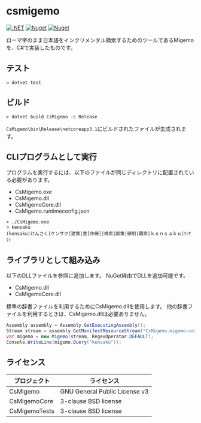 # csmigemo

[![.NET](https://github.com/oguna/csmigemo/actions/workflows/dotnet.yml/badge.svg)](https://github.com/oguna/csmigemo/actions/workflows/dotnet.yml)
[![Nuget](https://img.shields.io/nuget/dt/CsMigemo?label=CsMigemo&logo=nuget&color=blue)](https://www.nuget.org/packages/CsMigemo/0.0.1)
[![Nuget](https://img.shields.io/nuget/dt/CsMigemoCore?label=CsMigemoCore&logo=nuget&color=blue)](https://www.nuget.org/packages/CsMigemoCore/0.0.1)

ローマ字のまま日本語をインクリメンタル検索するためのツールであるMigemoを、C#で実装したものです。

## テスト

```
> dotnet test
```

## ビルド

```
> dotnet build CsMigemo -c Release
```

`CsMigemo\bin\Release\netcoreapp3.1`にビルドされたファイルが生成されます。

## CLIプログラムとして実行

プログラムを実行するには、以下のファイルが同じディレクトリに配置されている必要があります。

- CsMigemo.exe
- CsMigemo.dll
- CsMigemoCore.dll
- CsMigemo.runtimeconfig.json

```
> ./CsMigemo.exe
> kensaku
(kensaku|けんさく|ケンサク|建策|憲[作冊]|検索|献策|研削|羂索|ｋｅｎｓａｋｕ|ｹﾝｻｸ)
```

## ライブラリとして組み込み

以下のDLLファイルを参照に追加します。
NuGet経由でDLLを追加可能です。

- CsMigemo.dll
- CsMigemoCore.dll

標準の辞書ファイルを利用するためにCsMigemo.dllを使用します。
他の辞書ファイルを利用するときは、CsMigemo.dllは必要ありません。

```csharp
Assembly assembly = Assembly.GetExecutingAssembly();
Stream stream = assembly.GetManifestResourceStream("CsMigemo.migemo-compact-dict");
var migemo = new Migemo(stream, RegexOperator.DEFAULT);
Console.WriteLine(migemo.Query("kensaku"));
```

## ライセンス

| プロジェクト | ライセンス |
| ---- | ---- |
| CsMigemo | GNU General Public License v3 |
| CsMigemoCore | 3-clause BSD license |
| CsMigemoTests | 3-clause BSD license |
